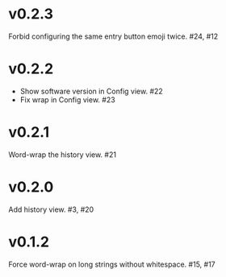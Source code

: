 # v0.2.3

Forbid configuring the same entry button emoji twice. #24, #12

# v0.2.2

- Show software version in Config view. #22
- Fix wrap in Config view. #23

# v0.2.1

Word-wrap the history view. #21

# v0.2.0

Add history view. #3, #20

# v0.1.2

Force word-wrap on long strings without whitespace. #15, #17
